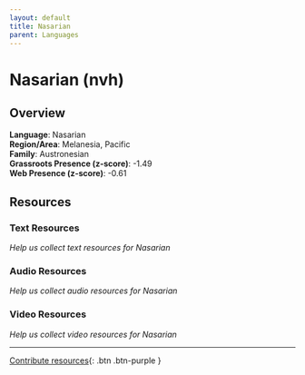 ```yaml
---
layout: default
title: Nasarian
parent: Languages
---
```


# Nasarian (nvh)

## Overview

**Language**: Nasarian  
**Region/Area**: Melanesia, Pacific  
**Family**: Austronesian  
**Grassroots Presence (z-score)**: -1.49  
**Web Presence (z-score)**: -0.61  

## Resources

### Text Resources
*Help us collect text resources for Nasarian*

### Audio Resources
*Help us collect audio resources for Nasarian*

### Video Resources
*Help us collect video resources for Nasarian*

---

[Contribute resources](https://forms.office.com/e/1SfLJx3u1r){: .btn .btn-purple }
